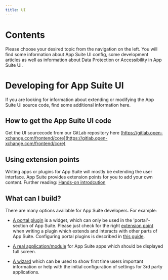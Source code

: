```yaml
---
title: UI
---
```

# Contents
Please choose your desired topic from the navigation on the left. You will find some information about App Suite UI config, some development articles as well as information about Data Protection or Accessibility in App Suite UI.

# Developing for App Suite UI
If you are looking for information about extending or modifying the App Suite UI source code, find some additional information here.

## How to get the App Suite UI code

Get the UI sourcecode from our GitLab repository here [https://gitlab.open-xchange.com/frontend/core](https://gitlab.open-xchange.com/frontend/core)

## Using extension points

Writing apps or plugins for App Suite will mostly be extending the user interface. App Suite provides extension points for you to add your own content.
Further reading: [Hands-on introdcution](extension-points/01-introduction)

## What can I build?

There are many options available for App Suite developers. For example:

- [A portal plugin](customize/portal-widget) is a widget, which can only be used in the 'portal'-section of App Suite. Please just check for the right [extension point](extension-points.html) when writing a plugin which extends and interacts with other parts of App Suite. Configuring portal plugins is described in [this guide](https://oxpedia.org/wiki/index.php?title=AppSuite:Configuring_portal_plugins).

- [A real application/module](customize/app/simple-application) for App Suite apps which should be displayed full screen.

- [A wizard](customize/welcome-wizard) which can be used to show first time users important information or help with the initial configuration of settings for 3rd party applications.
